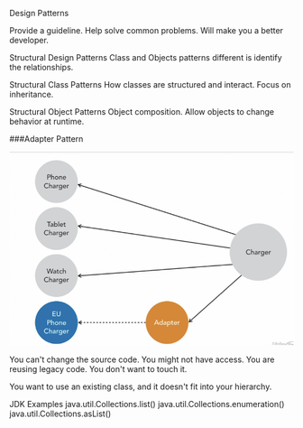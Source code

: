 Design Patterns

Provide a guideline.
Help solve common problems.
Will make  you a better developer.

Structural Design Patterns
Class and Objects patterns different is identify the relationships.

Structural Class Patterns
How classes are structured and interact.
Focus on inheritance.

Structural Object Patterns
Object composition.
Allow objects to change behavior at runtime.

###Adapter Pattern

![img_7.png](img_7.png)

You can't change the source code.
You might not have access.
You are reusing legacy code.
You don't want to touch it.

You want to use an existing class, and it doesn't fit into your hierarchy.

JDK Examples
java.util.Collections.list()
java.util.Collections.enumeration()
java.util.Collections.asList()
